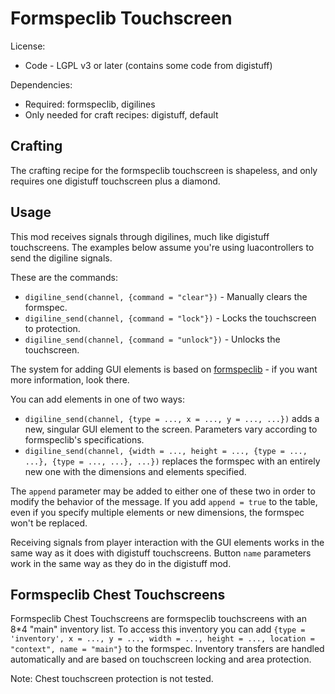 # Formspeclib Touchscreen

License:
* Code - LGPL v3 or later (contains some code from digistuff)

Dependencies:
* Required: formspeclib, digilines
* Only needed for craft recipes: digistuff, default

## Crafting
The crafting recipe for the formspeclib touchscreen is shapeless, and only requires one digistuff touchscreen plus a diamond.

## Usage
This mod receives signals through digilines, much like digistuff touchscreens. The examples below assume you're using luacontrollers to send the digiline signals.

These are the commands:
* `digiline_send(channel, {command = "clear"})` - Manually clears the formspec.
* `digiline_send(channel, {command = "lock"})` - Locks the touchscreen to protection.
* `digiline_send(channel, {command = "unlock"})` - Unlocks the touchscreen.

The system for adding GUI elements is based on [formspeclib](https://github.com/luk3yx/formspeclib/wiki) - if you want more information, look there.

You can add elements in one of two ways:
* `digiline_send(channel, {type = ..., x = ..., y = ..., ...})` adds a new, singular GUI element to the screen. Parameters vary according to formspeclib's specifications.
* `digiline_send(channel, {width = ..., height = ..., {type = ..., ...}, {type = ..., ...}, ...})` replaces the formspec with an entirely new one with the dimensions and elements specified.

The `append` parameter may be added to either one of these two in order to modify the behavior of the message. If you add `append = true` to the table, even if you specify multiple elements or new dimensions, the formspec won't be replaced.

Receiving signals from player interaction with the GUI elements works in the same way as it does with digistuff touchscreens. Button `name` parameters work in the same way as they do in the digistuff mod.

## Formspeclib Chest Touchscreens
Formspeclib Chest Touchscreens are formspeclib touchscreens with an 8*4 "main" inventory list. To access this inventory you can add `{type = 'inventory', x = ..., y = ..., width = ..., height = ..., location = "context", name = "main"}` to the formspec. Inventory transfers are handled automatically and are based on touchscreen locking and area protection.

Note: Chest touchscreen protection is not tested.
